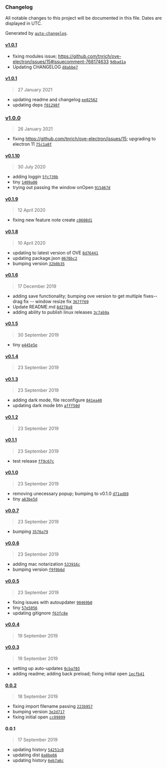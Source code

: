 ### Changelog

All notable changes to this project will be documented in this file. Dates are displayed in UTC.

Generated by [`auto-changelog`](https://github.com/CookPete/auto-changelog).

#### [v1.0.1](https://github.com/tnrich/ove-electron/compare/v1.0.1...v1.0.1)

- fixing modules issue; https://github.com/tnrich/ove-electron/issues/15#issuecomment-768174633 [`9dbad1a`](https://github.com/tnrich/ove-electron/commit/9dbad1a96c94317275136c8e4fe3975baae7b054)
- Updating CHANGELOG [`d8abbe7`](https://github.com/tnrich/ove-electron/commit/d8abbe766ccd8244db09c34e5751098344131863)

#### [v1.0.1](https://github.com/tnrich/ove-electron/compare/v1.0.0...v1.0.1)

> 27 January 2021

- updating readme and changelog [`ee02562`](https://github.com/tnrich/ove-electron/commit/ee02562b2ee5951bc39c2e2379881145b156a2aa)
- updating deps [`f01298f`](https://github.com/tnrich/ove-electron/commit/f01298f41ef0fb8e9741f2e3deead504c98e2474)

### [v1.0.0](https://github.com/tnrich/ove-electron/compare/v0.1.10...v1.0.0)

> 26 January 2021

- fixing https://github.com/tnrich/ove-electron/issues/15; upgrading to electron 11 [`75c1a8f`](https://github.com/tnrich/ove-electron/commit/75c1a8fa95e1363e76fdce7a088167c2aaa28d39)

#### [v0.1.10](https://github.com/tnrich/ove-electron/compare/v0.1.9...v0.1.10)

> 30 July 2020

- adding loggin [`5fc739b`](https://github.com/tnrich/ove-electron/commit/5fc739b757c7a66542a53e7244246c9f8a28519b)
- tiny [`1409a08`](https://github.com/tnrich/ove-electron/commit/1409a086dfe14ce066c9ff23f32f34e975668087)
- trying out passing the window onOpen [`915467d`](https://github.com/tnrich/ove-electron/commit/915467dc4770eda0a2780de2cc76cbe96ce1d518)

#### [v0.1.9](https://github.com/tnrich/ove-electron/compare/v0.1.8...v0.1.9)

> 12 April 2020

- fixing new feature note create [`c0608d1`](https://github.com/tnrich/ove-electron/commit/c0608d12b05b2ef3720640b28ccfd33aded89719)

#### [v0.1.8](https://github.com/tnrich/ove-electron/compare/v0.1.6...v0.1.8)

> 10 April 2020

- updating to latest version of OVE [`8d76441`](https://github.com/tnrich/ove-electron/commit/8d76441d60c4529bfc32aea4c00cd30af1ebcd76)
- updating package.json [`0670bc2`](https://github.com/tnrich/ove-electron/commit/0670bc2407cd931c260dd65e2d3d162d5ffcbb67)
- bumping version [`32b0b35`](https://github.com/tnrich/ove-electron/commit/32b0b35039e0a47d538ce02b93f954f0d5316cc4)

#### [v0.1.6](https://github.com/tnrich/ove-electron/compare/v0.1.5...v0.1.6)

> 17 December 2019

- adding save functionality; bumping ove version to get multiple fixes-- drag fix -- window resize fix [`367ff69`](https://github.com/tnrich/ove-electron/commit/367ff69cc2cd664215f5f3d846b7eb85ee83e01e)
- Update README.md [`8d278a8`](https://github.com/tnrich/ove-electron/commit/8d278a8845e5e589d22e10d69bf83822c905c2e9)
- adding ability to publish linux releases [`3c7ab9a`](https://github.com/tnrich/ove-electron/commit/3c7ab9ab711b70785ec7ebd93825ed77fb9cffa8)

#### [v0.1.5](https://github.com/tnrich/ove-electron/compare/v0.1.4...v0.1.5)

> 30 September 2019

- tiny [`e445e5e`](https://github.com/tnrich/ove-electron/commit/e445e5ee30a3a0b7b09c590e8c047f9fe31f775c)

#### [v0.1.4](https://github.com/tnrich/ove-electron/compare/v0.1.3...v0.1.4)

> 23 September 2019

#### [v0.1.3](https://github.com/tnrich/ove-electron/compare/v0.1.2...v0.1.3)

> 23 September 2019

- adding dark mode, file reconfigure [`041ea40`](https://github.com/tnrich/ove-electron/commit/041ea40c10fd7c597ea7570b13890da030891489)
- updating dark mode btn [`afff50d`](https://github.com/tnrich/ove-electron/commit/afff50d852fd22ce26587f6fcb7c205be6a03c7f)

#### [v0.1.2](https://github.com/tnrich/ove-electron/compare/v0.1.1...v0.1.2)

> 23 September 2019

#### [v0.1.1](https://github.com/tnrich/ove-electron/compare/v0.1.0...v0.1.1)

> 23 September 2019

- test release [`ff9c67c`](https://github.com/tnrich/ove-electron/commit/ff9c67c250185842e60827d79ef9e0b1a52cb5dd)

#### [v0.1.0](https://github.com/tnrich/ove-electron/compare/v0.0.7...v0.1.0)

> 23 September 2019

- removing unecessary popup; bumping to v0.1.0 [`d71ad89`](https://github.com/tnrich/ove-electron/commit/d71ad89773493b00fcc481d65cea84597ee2a477)
- tiny [`a63be5d`](https://github.com/tnrich/ove-electron/commit/a63be5d7143b229aae9c1a0817ce5fc6132f9d62)

#### [v0.0.7](https://github.com/tnrich/ove-electron/compare/v0.0.6...v0.0.7)

> 23 September 2019

- bumping [`3576a79`](https://github.com/tnrich/ove-electron/commit/3576a791231fafcbafd3bbebc4b1442d3b52e5a3)

#### [v0.0.6](https://github.com/tnrich/ove-electron/compare/v0.0.5...v0.0.6)

> 23 September 2019

- adding mac notarization [`533916c`](https://github.com/tnrich/ove-electron/commit/533916c18084da34a95d94f7635f9a0f9cfdf481)
- bumping version [`f9f0b6d`](https://github.com/tnrich/ove-electron/commit/f9f0b6d2fa98255f02170989415f9157d5d903a6)

#### [v0.0.5](https://github.com/tnrich/ove-electron/compare/v0.0.4...v0.0.5)

> 23 September 2019

- fixing issues with autoupdater [`90469b0`](https://github.com/tnrich/ove-electron/commit/90469b0a1f61df893883f540b97735a33483f0cb)
- tiny [`57e5056`](https://github.com/tnrich/ove-electron/commit/57e50562bd827138ce25574288b85e51412df629)
- updating gitignore [`f63fc8e`](https://github.com/tnrich/ove-electron/commit/f63fc8ef91983843a22aa31b7e6fb481046ec1f1)

#### [v0.0.4](https://github.com/tnrich/ove-electron/compare/v0.0.3...v0.0.4)

> 19 September 2019

#### [v0.0.3](https://github.com/tnrich/ove-electron/compare/0.0.2...v0.0.3)

> 19 September 2019

- setting up auto-updates [`0cba703`](https://github.com/tnrich/ove-electron/commit/0cba703d608b3d2827f1021c6ff885a61a633427)
- adding readme; adding back preload; fixing initial open [`1ecfb41`](https://github.com/tnrich/ove-electron/commit/1ecfb4195feb4e69b36e42b0c994ad51c25bb507)

#### [0.0.2](https://github.com/tnrich/ove-electron/compare/0.0.1...0.0.2)

> 18 September 2019

- fixing import filename passing [`223b957`](https://github.com/tnrich/ove-electron/commit/223b957eaa9adad63693c739c978ddd857ff0376)
- bumping version [`3e2d717`](https://github.com/tnrich/ove-electron/commit/3e2d7172c84ad87dc89196a8c48b97b73611ce71)
- fixing initial open [`cc09899`](https://github.com/tnrich/ove-electron/commit/cc09899928a0f40ea980b4516a362f5466b06c0a)

#### 0.0.1

> 17 September 2019

- updating history [`54251c0`](https://github.com/tnrich/ove-electron/commit/54251c087b6852a576af49806a902880f10dfea0)
- updating dist [`8a8be66`](https://github.com/tnrich/ove-electron/commit/8a8be66a8a6e0df701647dac4f1cb2a187994ffb)
- updating history [`6eb7a6c`](https://github.com/tnrich/ove-electron/commit/6eb7a6c550ff7c8092a794019a49ad2a8ada6792)
